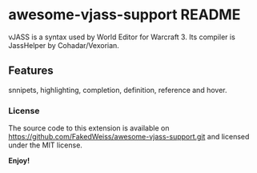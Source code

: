 # awesome-vjass-support README

vJASS is a syntax used by World Editor for Warcraft 3. Its compiler is JassHelper by Cohadar/Vexorian.

## Features

snnipets, highlighting, completion, definition, reference and hover.

<!-- ## Extension Settings

Include if your extension adds any VS Code settings through the `contributes.configuration` extension point. -->

### License

The source code to this extension is available on https://github.com/FakedWeiss/awesome-vjass-support.git and licensed under the MIT license.

**Enjoy!**